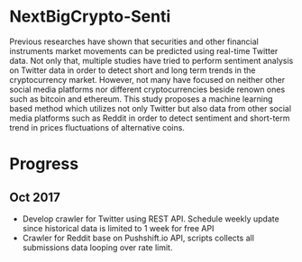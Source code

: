 # NextBigCrypto-Senti
Previous researches have shown that securities and other financial instruments market movements can be predicted using real-time Twitter data. Not only that, multiple studies have tried to perform sentiment analysis on Twitter data in order to detect short and long term trends in the cryptocurrency market. However, not many have focused on neither other social media platforms nor different cryptocurrencies beside renown ones such as bitcoin and ethereum. This study proposes a machine learning based method which utilizes not only Twitter but also data from other social media platforms such as Reddit in order to detect sentiment and short-term trend in prices fluctuations of alternative coins.

# Progress
## Oct 2017 
- Develop crawler for Twitter using REST API. Schedule weekly update since historical data is limited to 1 week for free API
- Crawler for Reddit base on Pushshift.io API, scripts collects all submissions data looping over rate limit.
